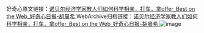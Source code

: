 好奇心原文链接：[诺贝尔经济学家教人们如何科学相亲，打车，拿offer_Best on the Web_好奇心日报-胡晨希 ](https://www.qdaily.com/articles/10803.html)
WebArchive归档链接：[诺贝尔经济学家教人们如何科学相亲，打车，拿offer_Best on the Web_好奇心日报-胡晨希 ](http://web.archive.org/web/20190623163222/https://www.qdaily.com/articles/10803.html)
![image](http://ww3.sinaimg.cn/large/007d5XDply1g3wcr7er5mj30u02h94n9)